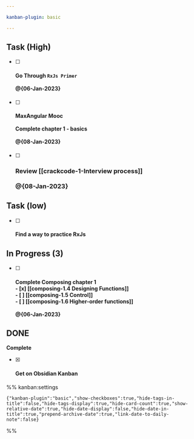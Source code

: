 ```yaml
---

kanban-plugin: basic

---
```


## Task (High)

- [ ] #### Go Through `RxJs Primer`<br><br>@{06-Jan-2023}
- [ ] #### MaxAngular Mooc<br><br>Complete chapter 1 - basics<br><br>@{08-Jan-2023}
- [ ] ### Review [[crackcode-1-Interview process]]<br><br>@{08-Jan-2023}


## Task (low)

- [ ] #### Find a way to practice RxJs


## In Progress (3)

- [ ] #### Complete Composing chapter 1<br>- [x] [[composing-1.4 Designing Functions]]<br>- [ ] [[composing-1.5 Control]]<br>- [ ] [[composing-1.6 Higher-order functions]]<br><br>@{06-Jan-2023}


## DONE

**Complete**
- [x] #### Get on Obsidian Kanban




%% kanban:settings
```
{"kanban-plugin":"basic","show-checkboxes":true,"hide-tags-in-title":false,"hide-tags-display":true,"hide-card-count":true,"show-relative-date":true,"hide-date-display":false,"hide-date-in-title":true,"prepend-archive-date":true,"link-date-to-daily-note":false}
```
%%